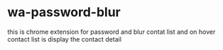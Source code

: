 # wa-password-blur
this is chrome extension for password and blur contat list and on hover contact list is display the contact detail
